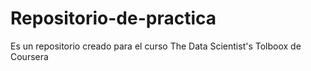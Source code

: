 # Repositorio-de-practica
Es un repositorio creado para el curso The Data Scientist's Tolboox de Coursera
